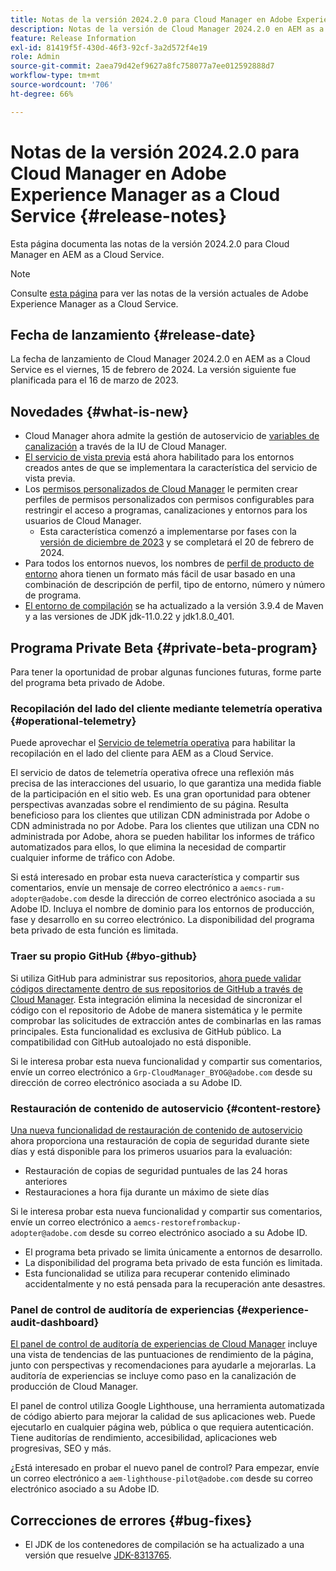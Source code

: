 ```yaml
---
title: Notas de la versión 2024.2.0 para Cloud Manager en Adobe Experience Manager as a Cloud Service
description: Notas de la versión de Cloud Manager 2024.2.0 en AEM as a Cloud Service.
feature: Release Information
exl-id: 81419f5f-430d-46f3-92cf-3a2d572f4e19
role: Admin
source-git-commit: 2aea79d42ef9627a8fc758077a7ee012592888d7
workflow-type: tm+mt
source-wordcount: '706'
ht-degree: 66%

---
```


# Notas de la versión 2024.2.0 para Cloud Manager en Adobe Experience Manager as a Cloud Service {#release-notes}

Esta página documenta las notas de la versión 2024.2.0 para Cloud Manager en AEM as a Cloud Service.

>[!NOTE]
>
>Consulte [esta página](/help/release-notes/release-notes-cloud/release-notes-current.md) para ver las notas de la versión actuales de Adobe Experience Manager as a Cloud Service.

## Fecha de lanzamiento {#release-date}

La fecha de lanzamiento de Cloud Manager 2024.2.0 en AEM as a Cloud Service es el viernes, 15 de febrero de 2024. La versión siguiente fue planificada para el 16 de marzo de 2023.

## Novedades {#what-is-new}

* Cloud Manager ahora admite la gestión de autoservicio de [variables de canalización](/help/implementing/cloud-manager/configuring-pipelines/pipeline-variables.md) a través de la IU de Cloud Manager.
* [El servicio de vista previa](/help/implementing/cloud-manager/manage-environments.md#access-preview-sevice) está ahora habilitado para los entornos creados antes de que se implementara la característica del servicio de vista previa.
* Los [permisos personalizados de Cloud Manager](/help/implementing/cloud-manager/custom-permissions.md) le permiten crear perfiles de permisos personalizados con permisos configurables para restringir el acceso a programas, canalizaciones y entornos para los usuarios de Cloud Manager.
   * Esta característica comenzó a implementarse por fases con la [versión de diciembre de 2023](/help/implementing/cloud-manager/release-notes/2023/2023-12-0.md) y se completará el 20 de febrero de 2024.
* Para todos los entornos nuevos, los nombres de [perfil de producto de entorno](/help/onboarding/aem-cs-team-product-profiles.md) ahora tienen un formato más fácil de usar basado en una combinación de descripción de perfil, tipo de entorno, número y número de programa.
* [El entorno de compilación](/help/implementing/cloud-manager/getting-access-to-aem-in-cloud/build-environment-details.md) se ha actualizado a la versión 3.9.4 de Maven y a las versiones de JDK jdk-11.0.22 y jdk1.8.0_401.

## Programa Private Beta {#private-beta-program}

Para tener la oportunidad de probar algunas funciones futuras, forme parte del programa beta privado de Adobe.

### Recopilación del lado del cliente mediante telemetría operativa {#operational-telemetry}

Puede aprovechar el [Servicio de telemetría operativa](/help/implementing/cloud-manager/content-requests.md#cliendside-collection) para habilitar la recopilación en el lado del cliente para AEM as a Cloud Service.

El servicio de datos de telemetría operativa ofrece una reflexión más precisa de las interacciones del usuario, lo que garantiza una medida fiable de la participación en el sitio web. Es una gran oportunidad para obtener perspectivas avanzadas sobre el rendimiento de su página. Resulta beneficioso para los clientes que utilizan CDN administrada por Adobe o CDN administrada no por Adobe. Para los clientes que utilizan una CDN no administrada por Adobe, ahora se pueden habilitar los informes de tráfico automatizados para ellos, lo que elimina la necesidad de compartir cualquier informe de tráfico con Adobe.

Si está interesado en probar esta nueva característica y compartir sus comentarios, envíe un mensaje de correo electrónico a `aemcs-rum-adopter@adobe.com` desde la dirección de correo electrónico asociada a su Adobe ID. Incluya el nombre de dominio para los entornos de producción, fase y desarrollo en su correo electrónico. La disponibilidad del programa beta privado de esta función es limitada.

### Traer su propio GitHub {#byo-github}

Si utiliza GitHub para administrar sus repositorios, [ahora puede validar códigos directamente dentro de sus repositorios de GitHub a través de Cloud Manager](/help/implementing/cloud-manager/managing-code/private-repositories.md). Esta integración elimina la necesidad de sincronizar el código con el repositorio de Adobe de manera sistemática y le permite comprobar las solicitudes de extracción antes de combinarlas en las ramas principales. Esta funcionalidad es exclusiva de GitHub público. La compatibilidad con GitHub autoalojado no está disponible.

Si le interesa probar esta nueva funcionalidad y compartir sus comentarios, envíe un correo electrónico a `Grp-CloudManager_BYOG@adobe.com` desde su dirección de correo electrónico asociada a su Adobe ID.

### Restauración de contenido de autoservicio {#content-restore}

[Una nueva funcionalidad de restauración de contenido de autoservicio](/help/operations/restore.md) ahora proporciona una restauración de copia de seguridad durante siete días y está disponible para los primeros usuarios para la evaluación:

* Restauración de copias de seguridad puntuales de las 24 horas anteriores
* Restauraciones a hora fija durante un máximo de siete días

Si le interesa probar esta nueva funcionalidad y compartir sus comentarios, envíe un correo electrónico a `aemcs-restorefrombackup-adopter@adobe.com` desde su correo electrónico asociado a su Adobe ID.

* El programa beta privado se limita únicamente a entornos de desarrollo.
* La disponibilidad del programa beta privado de esta función es limitada.
* Esta funcionalidad se utiliza para recuperar contenido eliminado accidentalmente y no está pensada para la recuperación ante desastres.

### Panel de control de auditoría de experiencias {#experience-audit-dashboard}

[El panel de control de auditoría de experiencias de Cloud Manager](/help/implementing/cloud-manager/reports/report-experience-audit.md) incluye una vista de tendencias de las puntuaciones de rendimiento de la página, junto con perspectivas y recomendaciones para ayudarle a mejorarlas. La auditoría de experiencias se incluye como paso en la canalización de producción de Cloud Manager.

El panel de control utiliza Google Lighthouse, una herramienta automatizada de código abierto para mejorar la calidad de sus aplicaciones web. Puede ejecutarlo en cualquier página web, pública o que requiera autenticación. Tiene auditorías de rendimiento, accesibilidad, aplicaciones web progresivas, SEO y más.

¿Está interesado en probar el nuevo panel de control? Para empezar, envíe un correo electrónico a `aem-lighthouse-pilot@adobe.com` desde su correo electrónico asociado a su Adobe ID.

## Correcciones de errores {#bug-fixes}

* El JDK de los contenedores de compilación se ha actualizado a una versión que resuelve [JDK-8313765](https://bugs.openjdk.org/browse/JDK-8313765).
